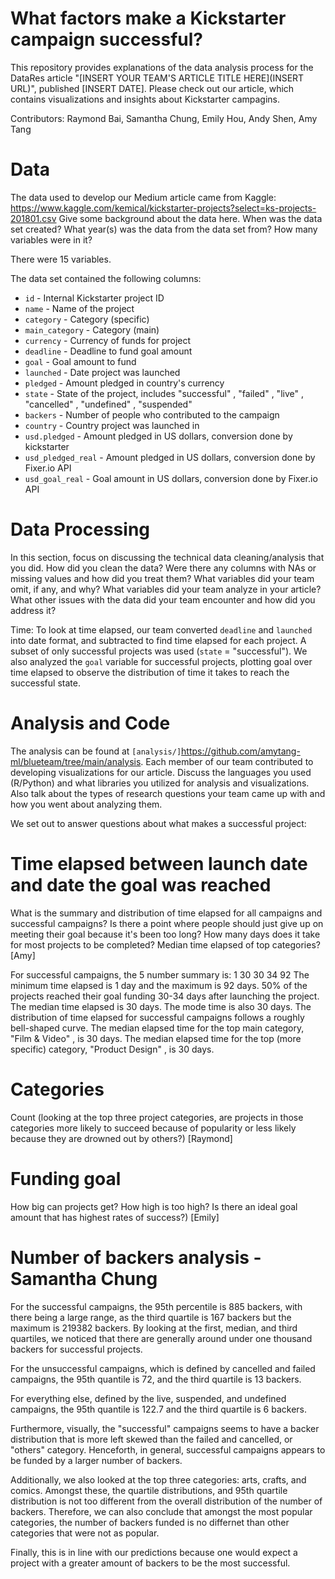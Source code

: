 # What factors make a Kickstarter campaign successful?

This repository provides explanations of the data analysis process for the DataRes article "[INSERT YOUR TEAM'S ARTICLE TITLE HERE](INSERT URL)", published [INSERT DATE]. Please check out our article, which contains visualizations and insights about Kickstarter campagins.

Contributors: Raymond Bai, Samantha Chung, Emily Hou, Andy Shen, Amy Tang

# Data
The data used to develop our Medium article came from Kaggle: https://www.kaggle.com/kemical/kickstarter-projects?select=ks-projects-201801.csv
Give some background about the data here. When was the data set created? What year(s) was the data from the data set from? How many variables were in it?

There were 15 variables. 

The data set contained the following columns:
* `id` - Internal Kickstarter project ID
* `name` - Name of the project
* `category` - Category (specific)
* `main_category` - Category (main)
* `currency` - Currency of funds for project
* `deadline` - Deadline to fund goal amount
* `goal` - Goal amount to fund
* `launched` - Date project was launched
* `pledged` - Amount pledged in country's currency
* `state` - State of the project, includes "successful" , "failed" , "live" , "cancelled" , "undefined" , "suspended"
* `backers` - Number of people who contributed to the campaign
* `country` - Country project was launched in
* `usd.pledged` - Amount pledged in US dollars, conversion done by kickstarter
* `usd_pledged_real` - Amount pledged in US dollars, conversion done by Fixer.io API
* `usd_goal_real` - Goal amount in US dollars, conversion done by Fixer.io API


# Data Processing
In this section, focus on discussing the technical data cleaning/analysis that you did. How did you clean the data? Were there any columns with NAs or missing values and how did you treat them? What variables did your team omit, if any, and why? What variables did your team analyze in your article? What other issues with the data did your team encounter and how did you address it?

Time: To look at time elapsed, our team converted `deadline` and `launched` into date format, and subtracted to find time elapsed for each project. A subset of only successful projects was used (`state` = "successful"). We also analyzed the `goal` variable for successful projects, plotting goal over time elapsed to observe the distribution of time it takes to reach the successful state. 


# Analysis and Code
The analysis can be found at `[analysis/]`https://github.com/amytang-ml/blueteam/tree/main/analysis. 
Each member of our team contributed to developing visualizations for our article. Discuss the languages you used (R/Python) and what libraries you utilized for analysis and visualizations. Also talk about the types of research questions your team came up with and how you went about analyzing them.

We set out to answer questions about what makes a successful project:

# Time elapsed between launch date and date the goal was reached
What is the summary and distribution of time elapsed for all campaigns and successful campaigns? Is there a point where people should just give up on meeting their goal because it's been too long? How many days does it take for most projects to be completed? Median time elapsed of top categories? [Amy]

For successful campaigns, the 5 number summary is: 1 30 30 34 92
The minimum time elapsed is 1 day and the maximum is 92 days. 50% of the projects reached their goal funding 30-34 days after launching the project. The median time elapsed is 30 days. The mode time is also 30 days. The distribution of time elapsed for successful campaigns follows a roughly bell-shaped curve. The median elapsed time for the top main category, "Film & Video" , is 30 days. The median elapsed time for the top (more specific) category, "Product Design" , is 30 days.

# Categories 
Count (looking at the top three project categories, are projects in those categories more likely to succeed because of popularity or less likely because they are drowned out by others?) [Raymond]

# Funding goal
How big can projects get? How high is too high? Is there an ideal goal amount that has highest rates of success?) [Emily]

# Number of backers analysis - Samantha Chung
For the successful campaigns, the 95th percentile is 885 backers, with there being a large range, as the third quartile is 167 backers but the maximum is 219382 backers. By looking at the first, median, and third quartiles, we noticed that there are generally around under one thousand backers for successful projects. 

For the unsuccessful campaigns, which is defined by cancelled and failed campaigns, the 95th quantile is 72, and the third quartile is 13 backers.

For everything else, defined by the live, suspended, and undefined campaigns, the 95th quantile is 122.7 and the third quartile is 6 backers. 

Furthermore, visually, the "successful" campaigns seems to have a backer distribution that is more left skewed than the failed and cancelled, or "others" category. Henceforth, in general, successful campaigns appears to be funded by a larger number of backers.

Additionally, we also looked at the top three categories: arts, crafts, and comics. Amongst these, the quartile distributions, and 95th quartile distribution is not too different from the overall distribution of the number of backers. Therefore, we can also conclude that amongst the most popular categories, the number of backers funded is no differnet than other categories that were not as popular. 

Finally, this is in line with our predictions because one would expect a project with a greater amount of backers to be the most successful.

